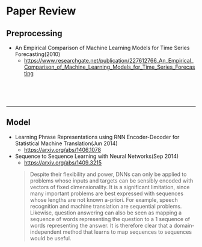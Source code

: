 # Paper Review
## Preprocessing

- An Empirical Comparison of Machine Learning Models for Time Series Forecasting(2010)
  - https://www.researchgate.net/publication/227612766_An_Empirical_Comparison_of_Machine_Learning_Models_for_Time_Series_Forecasting


<br><br><br>

---

## Model

- Learning Phrase Representations using RNN Encoder-Decoder for Statistical Machine Translation(Jun 2014)
  - https://arxiv.org/abs/1406.1078
- Sequence to Sequence Learning with Neural Networks(Sep 2014)
  - https://arxiv.org/abs/1409.3215
  > Despite their flexibility and power, DNNs can only be applied to problems whose inputs and targets can be sensibly encoded with vectors of fixed dimensionality. It is a significant limitation, since many important problems are best expressed with sequences whose lengths are not known a-priori. For example, speech recognition and machine translation are sequential problems. Likewise, question answering can also be seen as mapping a sequence of words representing the question to a 1 sequence of words representing the answer. It is therefore clear that a domain-independent method that learns to map sequences to sequences would be useful.
